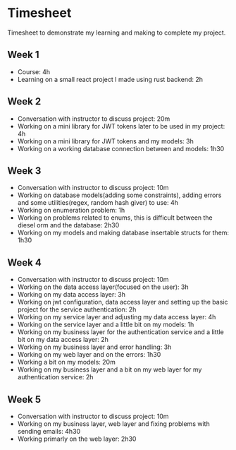 # Timesheet

Timesheet to demonstrate my learning and making to complete my project.

## Week 1

* Course: 4h
* Learning on a small react project I made using rust backend: 2h

## Week 2

* Conversation with instructor to discuss project: 20m
* Working on a mini library for JWT tokens later to be used in my project: 4h
* Working on a mini library for JWT tokens and my models: 3h
* Working on a working database connection between and models: 1h30

## Week 3

* Conversation with instructor to discuss project: 10m
* Working on database models(adding some constraints), adding errors and some utilities(regex, random hash giver) to use: 4h
* Working on enumeration problem: 1h
* Working on problems related to enums, this is difficult between the diesel orm and the database: 2h30
* Working on my models and making database insertable structs for them: 1h30

## Week 4

* Conversation with instructor to discuss project: 10m
* Working on the data access layer(focused on the user): 3h
* Working on my data access layer: 3h
* Working on jwt configuration, data access layer and setting up the basic project for the service authentication: 2h
* Working on my service layer and adjusting my data access layer: 4h
* Working on the service layer and a little bit on my models: 1h
* Working on my business layer for the authentication service and a little bit on my data access layer: 2h
* Working on my business layer and error handling: 3h
* Working on my web layer and on the errors: 1h30
* Working a bit on my models: 20m
* Working on my business layer and a bit on my web layer for my authentication service: 2h

## Week 5
* Conversation with instructor to discuss project: 10m
* Working on my business layer, web layer and fixing problems with sending emails: 4h30
* Working primarly on the web layer: 2h30